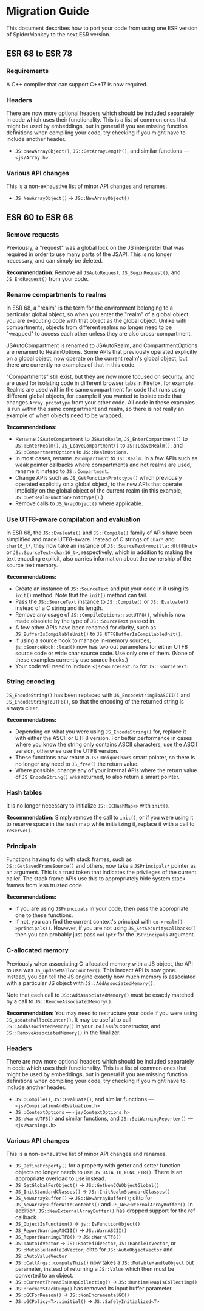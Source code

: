 # Migration Guide #

This document describes how to port your code from using one ESR version
of SpiderMonkey to the next ESR version.

## ESR 68 to ESR 78 ##

### Requirements ###

A C++ compiler that can support C++17 is now required.

### Headers ###

There are now more optional headers which should be included separately
in code which uses their functionality.
This is a list of common ones that might be used by embeddings, but in
general if you are missing function definitions when compiling your
code, try checking if you might have to include another header.

- `JS::NewArrayObject()`, `JS::GetArrayLength()`, and similar functions —
  `<js/Array.h>`

### Various API changes ###

This is a non-exhaustive list of minor API changes and renames.

- `JS_NewArrayObject()` → `JS::NewArrayObject()`

## ESR 60 to ESR 68 ##

### Remove requests ###

Previously, a "request" was a global lock on the JS interpreter that was
required in order to use many parts of the JSAPI.
This is no longer necessary, and can simply be deleted.

**Recommendation**: Remove all `JSAutoRequest`, `JS_BeginRequest()`, and
`JS_EndRequest()` from your code.

### Rename compartments to realms ###

In ESR 68, a "realm" is the term for the environment belonging to a
particular global object, so when you enter the "realm" of a global
object you are executing code with that object as the global object.
Unlike with compartments, objects from different realms no longer need
to be "wrapped" to access each other unless they are also
cross-compartment.

JSAutoCompartment is renamed to JSAutoRealm, and CompartmentOptions are
renamed to RealmOptions.
Some APIs that previously operated explicitly on a global object, now
operate on the current realm's global object, but there are currently no
examples of that in this code.

"Compartments" still exist, but they are now more focused on security,
and are used for isolating code in different browser tabs in Firefox,
for example.
Realms are used within the same compartment for code that runs using
different global objects, for example if you wanted to isolate code that
changes `Array.prototype` from your other code.
All code in these examples is run within the same compartment and realm,
so there is not really an example of when objects need to be wrapped.

**Recommendations**:
- Rename `JSAutoCompartment` to `JSAutoRealm`, `JS_EnterCompartment()`
  to `JS::EnterRealm()`, `JS_LeaveCompartment()` to `JS::LeaveRealm()`,
  and `JS::CompartmentOptions` to `JS::RealmOptions`.
- In most cases, rename `JSCompartment` to `JS::Realm`.
  In a few APIs such as weak pointer callbacks where compartments and
  not realms are used, rename it instead to `JS::Compartment`.
- Change APIs such as `JS_GetFunctionPrototype()` which previously
  operated explicitly on a global object, to the new APIs that operate
  implicitly on the global object of the current realm (in this example,
  `JS::GetRealmFunctionPrototype()`.)
- Remove calls to `JS_WrapObject()` where applicable.

### Use UTF8-aware compilation and evaluation ###

In ESR 68, the `JS::Evaluate()` and `JS::Compile()` family of APIs have
been simplified and made UTF8-aware.
Instead of C strings of `char*` and `char16_t*`, they now take an
instance of `JS::SourceText<mozilla::Utf8Unit>` or
`JS::SourceText<char16_t>`, respectively, which in addition to making
the text encoding explicit, also carries information about the ownership
of the source text memory.

**Recommendations:**
- Create an instance of `JS::SourceText` and put your code in it using
  its `init()` method.
  Note that the `init()` method can fail.
- Pass the `JS::SourceText` instance to `JS::Compile()` or
  `JS::Evaluate()` instead of a C string and its length.
- Remove any usage of `JS::CompileOptions::setUTF8()`, which is now made
  obsolete by the type of `JS::SourceText` passed in.
- A few other APIs have been renamed for clarity, such as
  `JS_BufferIsCompilableUnit()` to `JS_UTF8BufferIsCompilableUnit()`.
- If using a source hook to manage in-memory sources,
  `js::SourceHook::load()` now has two out parameters for either UTF8
  source code or wide char source code.
  Use only one of them.
  (None of these examples currently use source hooks.)
- Your code will need to include `<js/SourceText.h>` for
  `JS::SourceText`.

### String encoding ###

`JS_EncodeString()` has been replaced with `JS_EncodeStringToASCII()`
and `JS_EncodeStringToUTF8()`, so that the encoding of the returned
string is always clear.

**Recommendations:**
- Depending on what you were using `JS_EncodeString()` for, replace it
  with either the ASCII or UTF8 version.
  For better performance in cases where you know the string only
  contains ASCII characters, use the ASCII version, otherwise use the
  UTF8 version.
- These functions now return a `JS::UniqueChars` smart pointer, so there
  is no longer any need to `JS_free()` the return value.
- Where possible, change any of your internal APIs where the return
  value of `JS_EncodeString()` was returned, to also return a smart
  pointer.

### Hash tables ###

It is no longer necessary to initialize `JS::GCHashMap<>` with `init()`.

**Recommendation:** Simply remove the call to `init()`, or if you were
using it to reserve space in the hash map while initializing it, replace
it with a call to `reserve()`.

### Principals ###

Functions having to do with stack frames, such as
`JS::GetSavedFrameSource()` and others, now take a `JSPrincipals*`
pointer as an argument.
This is a trust token that indicates the privileges of the current
caller.
The stack frame APIs use this to appropriately hide system stack frames
from less trusted code.

**Recommendations:**
- If you are using `JSPrincipals` in your code, then pass the
  appropriate one to these functions.
- If not, you can find the current context's principal with
  `cx->realm()->principals()`.
  However, if you are not using `JS_SetSecurityCallbacks()` then you can
  probably just pass `nullptr` for the `JSPrincipals` argument.

### C-allocated memory ###

Previously when associating C-allocated memory with a JS object, the API
to use was `JS_updateMallocCounter()`.
This inexact API is now gone.
Instead, you can tell the JS engine exactly how much memory is
associated with a particular JS object with `JS::AddAssociatedMemory()`.

Note that each call to `JS::AddAssociatedMemory()` must be exactly
matched by a call to `JS::RemoveAssociatedMemory()`.

**Recommendation:** You may need to restructure your code if you were
using `JS_updateMallocCounter()`.
It may be useful to call `JS::AddAssociatedMemory()` in your `JSClass`'s
constructor, and `JS::RemoveAssociatedMemory()` in the finalizer.

### Headers ###

There are now more optional headers which should be included separately
in code which uses their functionality.
This is a list of common ones that might be used by embeddings, but in
general if you are missing function definitions when compiling your
code, try checking if you might have to include another header.

- `JS::Compile()`, `JS::Evaluate()`, and similar functions —
  `<js/CompilationAndEvaluation.h>`
- `JS::ContextOptions` — `<js/ContextOptions.h>`
- `JS::WarnUTF8()` and similar functions, and `JS::SetWarningReporter()`
  — `<js/Warnings.h>`

### Various API changes ###

This is a non-exhaustive list of minor API changes and renames.

- `JS_DefineProperty()` for a property with getter and setter function
  objects no longer needs to use `JS_DATA_TO_FUNC_PTR()`.
  There is an appropriate overload to use instead.
- `JS_GetGlobalForObject()` → `JS::GetNonCCWObjectGlobal()`
- `JS_InitStandardClasses()` → `JS::InitRealmStandardClasses()`
- `JS_NewArrayBuffer()` → `JS::NewArrayBuffer()`; ditto for
  `JS_NewArrayBufferWithContents()` and `JS_NewExternalArrayBuffer()`.
  In addition, `JS::NewExternalArrayBuffer()` has dropped support for
  the ref callback.
- `JS_ObjectIsFunction()` → `js::IsFunctionObject()`
- `JS_ReportWarningASCII()` → `JS::WarnASCII()`
- `JS_ReportWarningUTF8()` → `JS::WarnUTF8()`
- `JS::AutoIdVector` → `JS::RootedIdVector`, `JS::HandleIdVector`, or
  `JS::MutableHandleIdVector`; ditto for `JS::AutoObjectVector` and
  `JS::AutoValueVector`
- `JS::CallArgs::computeThis()` now takes a `JS::MutableHandleObject`
  out parameter, instead of returning a `JS::Value` which then must be
  converted to an object.
- `JS::CurrentThreadIsHeapCollecting()` →
  `JS::RuntimeHeapIsCollecting()`
- `JS::FormatStackDump()` has removed its input buffer parameter.
- `JS::GCForReason()` → `JS::NonIncrementalGC()`
- `JS::GCPolicy<T>::initial()` → `JS::SafelyInitialized<T>`
